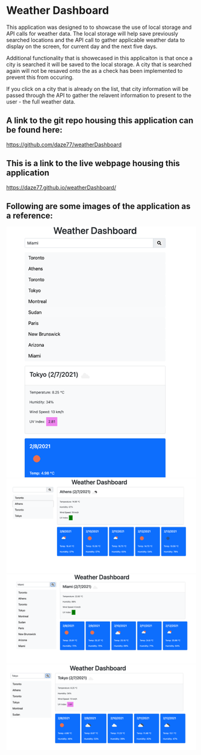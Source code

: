 # Weather Dashboard


This application was designed to to showcase the use of local storage and API calls for weather data.  The local storage will help save previously searched locations and the API call to gather applicable weather data to display on the screen, for current day and the next five days.

Additional functionality that is showecased in this applicaiton is that once a city is searched it will be saved to the local storage.  A city that is searched again will not be resaved onto the as a check has been implemented to prevent this from occuring.

If you click on a city that is already on the list, that city information will be passed through the API to gather the relavent information to present to the user - the full weather data.




## __A link to the git repo housing this application can be found here:__
https://github.com/daze77/weatherDashboard

## __This is a link to the live webpage housing this application__
https://daze77.github.io/weatherDashboard/


## __Following are some images of the application as a reference:__

![Weather Dashboard - Mobile View](/Assets/images/wdMobile.png)
![Weather Dashboard - Search using List Button](/Assets/images/wdSearchfromList.png)
![Weather Dashboard - Search using Search Bar](/Assets/images/wdSearchfromSearch.png)
![Weather Dashboard - UV Showcase](/Assets/images/wdUVworking.png)
